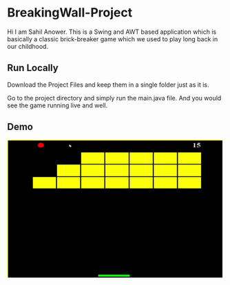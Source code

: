 # BreakingWall-Project

Hi I am Sahil Anower. This is a Swing and AWT based application which is basically a classic brick-breaker game which we used to play long back in our childhood.

## Run Locally

Download the Project Files and keep them in a single folder just as it is.

Go to the project directory and simply run the main.java file.
And you would see the game running live and well.


## Demo

<p><img align="center" alt="gif" src="https://github.com/SahilAnower/BreakingWall-Project/blob/main/ezgif.com-gif-maker.gif" width="500" height="320"/></p>
